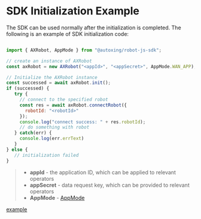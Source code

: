 # SDK Initialization Example

The SDK can be used normally after the initialization is completed. The following is an example of SDK initialization code:

``` javascript

import { AXRobot, AppMode } from "@autoxing/robot-js-sdk";

// create an instance of AXRobot
const axRobot = new AXRobot("<appId>", "<appSecret>", AppMode.WAN_APP);

// Initialize the AXRobot instance
const successed = await axRobot.init();
if (successed) {
   try {
     // connect to the specified robot
     const res = await axRobot.connectRobot({
       robotId: "<robotId>"
     });
     console.log("connect success: " + res.robotId);
     // do something with robot
   } catch(err) {
     console.log(err.errText)
   }
} else {
   // initialization failed
}

```

> * **appId** - the application ID, which can be applied to relevant operators
> * **appSecret** - data request key, which can be provided to relevant operators
> * **AppMode** - [AppMode](../Define/Define-AppMode)


[example](https://service.autoxing.com/sdk/v1.0/example/#/)
